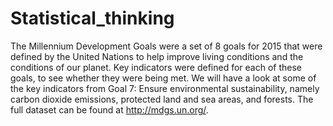 # Statistical_thinking

The Millennium Development Goals were a set of 8 goals for 2015 that were defined by the United Nations to help improve living conditions and the conditions of our planet. Key indicators were defined for each of these goals, to see whether they were being met. We will have a look at some of the key indicators from Goal 7: Ensure environmental sustainability, namely carbon dioxide emissions, protected land and sea areas, and forests. The full dataset can be found at http://mdgs.un.org/.

